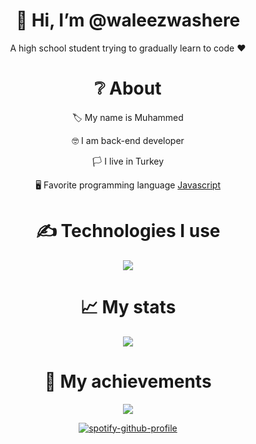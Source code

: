 <div align="center">
<h1> 👋 Hi, I’m @waleezwashere </h1>
<p> A high school student trying to gradually learn to code ❤ </p>
  
<h1> ❔ About </h1>
  <p> 🏷 My name is Muhammed </p>
  <p> 🤓 I am back-end developer </p>
  <p> 🏳 I live in Turkey </p>
  <p> 🖥 Favorite programming language <a href="https://tr.wikipedia.org/wiki/JavaScript"> Javascript </a> </p>


<h1> ✍ Technologies I use </h1>
<img src="https://skillicons.dev/icons?i=js,ts,cs,react,nodejs,mongodb,html,css,vscode,atom,discord&theme=dark" />

<h1> 📈 My stats </h1>
<img src="https://github-readme-stats.vercel.app/api?username=waleezwashere&show_icons=true&theme=dark" />

<h1> 💎 My achievements </h1>
<img src="https://github-profile-trophy.vercel.app/?username=waleezwashere&theme=onedark" />
  
  
  
  [![spotify-github-profile](https://spotify-github-profile.vercel.app/api/view?uid=31rp2mvsp5xdklgamjek2nlfzpfu&cover_image=true&theme=default&show_offline=false&background_color=121212&interchange=false&bar_color=894eb1)](https://github.com/kittinan/spotify-github-profile)

